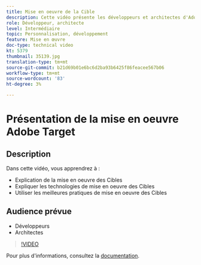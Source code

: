 ```yaml
---
title: Mise en oeuvre de la Cible
description: Cette vidéo présente les développeurs et architectes d'Adobe Target à travers la mise en oeuvre de la Cible. Regardez cette vidéo pour découvrir les différentes technologies de mise en oeuvre des Cibles et utiliser les meilleures pratiques de mise en oeuvre des Cibles.
role: Développeur, architecte
level: Intermédiaire
topic: Personnalisation, développement
feature: Mise en œuvre
doc-type: technical video
kt: 5379
thumbnail: 35139.jpg
translation-type: tm+mt
source-git-commit: b21d69b01e6bc6d2ba93b6425f86feacee567b06
workflow-type: tm+mt
source-wordcount: '83'
ht-degree: 3%

---
```



# Présentation de la mise en oeuvre Adobe Target

## Description

Dans cette vidéo, vous apprendrez à :

* Explication de la mise en oeuvre des Cibles
* Expliquer les technologies de mise en oeuvre des Cibles
* Utiliser les meilleures pratiques de mise en oeuvre des Cibles

## Audience prévue

* Développeurs
* Architectes

>[!VIDEO](https://video.tv.adobe.com/v/35139/?quality=12)

Pour plus d&#39;informations, consultez la [documentation](https://docs.adobe.com/content/help/en/target/using/implement-target/implementing-target.html).
